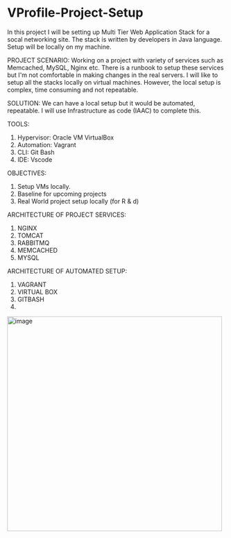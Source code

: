 # VProfile-Project-Setup
In this project I will be setting up Multi Tier Web Application Stack for a socal networking site. The stack is written by developers in Java language.
Setup will be locally on my machine.

PROJECT SCENARIO:
Working on a project with variety of services such as Memcached, MySQL, Nginx etc. There is a runbook to setup these services but I'm not comfortable in making changes in the real servers. I will like to setup all the stacks locally on virtual machines. However, the local setup is complex, time consuming and not repeatable. 

SOLUTION:
We can have a local setup but it would be automated, repeatable. I will use Infrastructure as code (IAAC) to complete this.

TOOLS:
1. Hypervisor: Oracle VM VirtualBox
2. Automation: Vagrant
3. CLI: Git Bash
4. IDE: Vscode

OBJECTIVES:
1. Setup VMs locally.
2. Baseline for upcoming projects
3. Real World project setup locally (for R & d)

ARCHITECTURE OF PROJECT SERVICES:
1. NGINX
2. TOMCAT
3. RABBITMQ
4. MEMCACHED
5. MYSQL

ARCHITECTURE OF AUTOMATED SETUP:
1. VAGRANT
2. VIRTUAL BOX
3. GITBASH
4. 
<img width="495" alt="image" src="https://github.com/user-attachments/assets/8a15f44d-5f71-4c1c-b7a9-70fd18a52eac">
